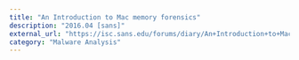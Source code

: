 ```yaml
---
title: "An Introduction to Mac memory forensics"
description: "2016.04 [sans]"
external_url: "https://isc.sans.edu/forums/diary/An+Introduction+to+Mac+memory+forensics/20989/"
category: "Malware Analysis"
---
```


